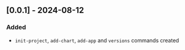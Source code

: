 ## [0.0.1] - 2024-08-12

### Added

- `init-project`, `add-chart`, `add-app` and `versions` commands created